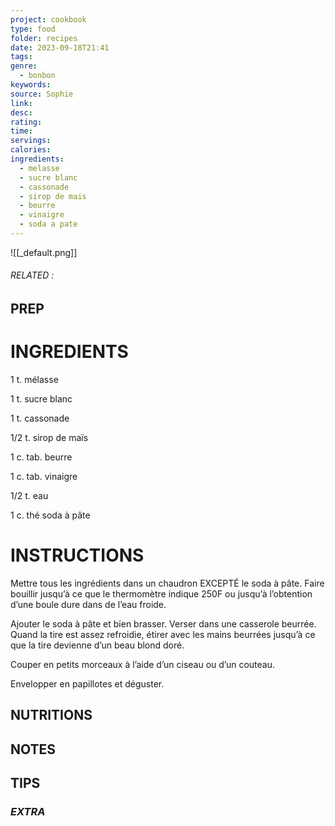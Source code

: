 ```yaml
---
project: cookbook
type: food
folder: recipes
date: 2023-09-18T21:41
tags: 
genre:
  - bonbon
keywords: 
source: Sophie
link: 
desc: 
rating: 
time: 
servings: 
calories: 
ingredients:
  - melasse
  - sucre blanc
  - cassonade
  - sirop de mais
  - beurre
  - vinaigre
  - soda a pate
---
```


![[_default.png]]
###### *RELATED* : 


## PREP


# INGREDIENTS

1 t. mélasse

1 t. sucre blanc 
  
1 t. cassonade
  
1/2 t. sirop de maïs
  
1 c. tab. beurre
  
1 c. tab. vinaigre
  
1/2 t. eau
  
1 c. thé soda à pâte


# INSTRUCTIONS

Mettre tous les ingrédients dans un chaudron EXCEPTÉ le soda à pâte. Faire bouillir jusqu’à ce que le thermomètre indique 250F ou jusqu’à l’obtention d’une boule dure dans de l’eau froide.
  
Ajouter le soda à pâte et bien brasser. Verser dans une casserole beurrée. Quand la tire est assez refroidie, étirer avec les mains beurrées jusqu’à ce que la tire devienne d’un beau blond doré. 
  
Couper en petits morceaux à l’aide d’un ciseau ou d’un couteau.
  
Envelopper en papillotes et déguster.


## NUTRITIONS



## NOTES



## TIPS



### *EXTRA*



